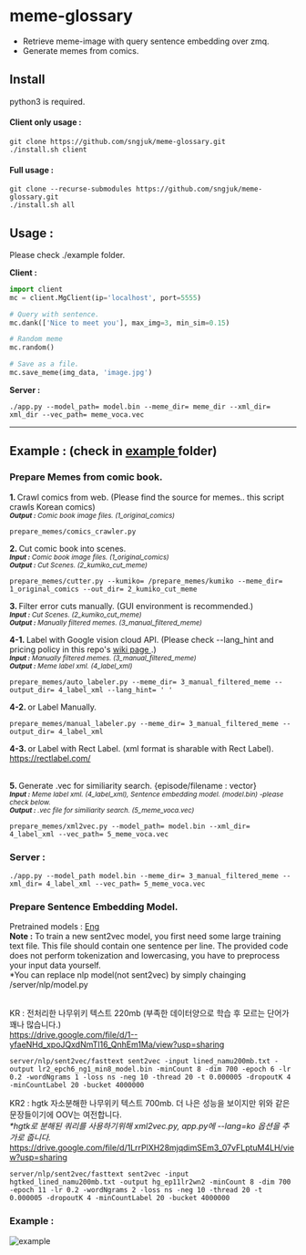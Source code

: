 # meme-glossary
* Retrieve meme-image with query sentence embedding over zmq.<br>
* Generate memes from comics.
<h2> Install </h2> python3 is required.

<h4>Client only usage : </h4>

```
git clone https://github.com/sngjuk/meme-glossary.git
./install.sh client
```

<h4>Full usage : </h4>

```
git clone --recurse-submodules https://github.com/sngjuk/meme-glossary.git
./install.sh all
``` 
<h2> Usage : </h2>

Please check ./example folder.
<br>

<b>Client :</b> <br>
```python
import client
mc = client.MgClient(ip='localhost', port=5555)

# Query with sentence.
mc.dank(['Nice to meet you'], max_img=3, min_sim=0.15)

# Random meme
mc.random()

# Save as a file.
mc.save_meme(img_data, 'image.jpg')
```

<b>Server :</b><br>
```
./app.py --model_path= model.bin --meme_dir= meme_dir --xml_dir= xml_dir --vec_path= meme_voca.vec
```

- - -
<h2> Example : <b>(check in <a href=https://github.com/sngjuk/meme-glossary/tree/master/example> example </a> folder)</b></h2>

<h3>Prepare Memes from comic book. </h3>

<b>1. </b> Crawl comics from web. (Please find the source for memes.. this script crawls Korean comics) <br>
<sup><i><b>Output :</b> Comic book image files. (1_original_comics) </i></sup>
```
prepare_memes/comics_crawler.py
```

<b>2. </b> Cut comic book into scenes. <br>
<sup><i><b>Input :</b> Comic book image files. (1_original_comics) <br></i></sup> 
<sup><i><b>Output :</b> Cut Scenes. (2_kumiko_cut_meme) </i> </sup>
```
prepare_memes/cutter.py --kumiko= /prepare_memes/kumiko --meme_dir= 1_original_comics --out_dir= 2_kumiko_cut_meme
```


<b>3. </b> Filter error cuts manually. (GUI environment is recommended.) <br>
<sup>
<i><b>Input :</b> Cut Scenes. (2_kumiko_cut_meme)<br> </i> </sup> 
<sup><i><b>Output :</b> Manually filtered memes. (3_manual_filtered_meme) </i></sup><br>


<b>4-1. </b> Label with Google vision cloud API. (Please check --lang_hint and pricing policy in this repo's <a href="https://github.com/sngjuk/meme-glossary/wiki/Google-vision-API-help-links">wiki page </a>.) <br>
<sup><i><b>Input :</b> Manually filtered memes. (3_manual_filtered_meme) <br></i></sup> 
<sup><i><b>Output :</b> Meme label xml. (4_label_xml) <br></i> </sup>

```
prepare_memes/auto_labeler.py --meme_dir= 3_manual_filtered_meme --output_dir= 4_label_xml --lang_hint= ' '
```

<b>4-2. </b> or Label Manually. <br>

```
prepare_memes/manual_labeler.py --meme_dir= 3_manual_filtered_meme --output_dir= 4_label_xml
```

<b>4-3. </b> or Label with Rect Label. (xml format is sharable with Rect Label). <br>
https://rectlabel.com/ <br><br>


<b>5. </b> Generate .vec for similiarity search. {episode/filename : vector} <br>
<sup><i><b>Input :</b> Meme label xml. (4_label_xml), Sentence embedding model. (model.bin) -please check below.  <br></i></sup> 
<sup><i><b>Output :</b> .vec file for similiarity search. (5_meme_voca.vec) </i> </sup><br>

```
prepare_memes/xml2vec.py --model_path= model.bin --xml_dir= 4_label_xml --vec_path= 5_meme_voca.vec
```
<h3>Server :</h3>

```
./app.py --model_path model.bin --meme_dir= 3_manual_filtered_meme --xml_dir= 4_label_xml --vec_path= 5_meme_voca.vec
```

<h3>Prepare Sentence Embedding Model.</h3>

Pretrained models : <a href="https://github.com/sngjuk/sent2vec/tree/392428b294a6da9c91b6e705c14b8e2e408e34a7#downloading-pre-trained-models"> Eng </a> <br>
<b>Note :</b> To train a new sent2vec model, you first need some large training text file. This file should contain one sentence per line. The provided code does not perform tokenization and lowercasing, you have to preprocess your input data yourself.<br>
*You can replace nlp model(not sent2vec) by simply chainging /server/nlp/model.py <br><br>

KR : 전처리한 나무위키 텍스트 220mb (부족한 데이터양으로 학습 후 모르는 단어가 꽤나 많습니다.) <br>
https://drive.google.com/file/d/1--yfaeNHd_xpoJQxdNmTl16_QnhEm1Ma/view?usp=sharing <br>
```
server/nlp/sent2vec/fasttext sent2vec -input lined_namu200mb.txt -output lr2_epch6_ng1_min8_model.bin -minCount 8 -dim 700 -epoch 6 -lr 0.2 -wordNgrams 1 -loss ns -neg 10 -thread 20 -t 0.000005 -dropoutK 4 -minCountLabel 20 -bucket 4000000
```
KR2 : hgtk 자소분해한 나무위키 텍스트 700mb. 더 나은 성능을 보이지만 위와 같은 문장들이기에 OOV는 여전합니다. <br>
<i>*hgtk로 분해된 쿼리를 사용하기위해 xml2vec.py, app.py에 --lang=ko 옵션을 추가로 줍니다. </i> <br>
https://drive.google.com/file/d/1LrrPlXH28mjqdimSEm3_07vFLptuM4LH/view?usp=sharing <br>
```
server/nlp/sent2vec/fasttext sent2vec -input hgtked_lined_namu200mb.txt -output hg_ep11lr2wn2 -minCount 8 -dim 700 -epoch 11 -lr 0.2 -wordNgrams 2 -loss ns -neg 10 -thread 20 -t 0.000005 -dropoutK 4 -minCountLabel 20 -bucket 4000000
```

<h3>Example :</h3>

![example](https://github.com/sngjuk/meme-glossary/blob/master/example/client_example.png)
